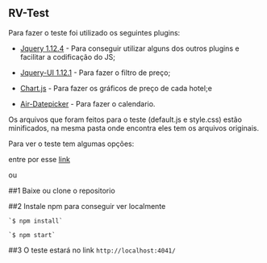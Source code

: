 ## RV-Test

Para fazer o teste foi utilizado os seguintes plugins:

- [Jquery 1.12.4](https://ajax.googleapis.com/ajax/libs/jquery/1.12.4/jquery.min.js) - Para conseguir utilizar alguns dos outros plugins e facilitar a codificação do JS;

- [Jquery-UI 1.12.1](https://jqueryui.com/) - Para fazer o filtro de preço;

- [Chart.js](http://www.chartjs.org/) - Para fazer os gráficos de preço de cada hotel;e

- [Air-Datepicker](http://t1m0n.name/air-datepicker/docs/) - Para fazer o calendario.

Os arquivos que foram feitos para o teste (default.js e style.css) estão minificados, na mesma pasta onde encontra eles tem os arquivos originais.

Para ver o teste tem algumas opções:

entre por esse [link](https://dcitalo.github.io/RV-Test/src/)

ou

##1 Baixe ou clone o repositorio

##2 Instale npm para conseguir ver localmente 

	`$ npm install`

	`$ npm start`

##3 O teste estará no link `http://localhost:4041/`